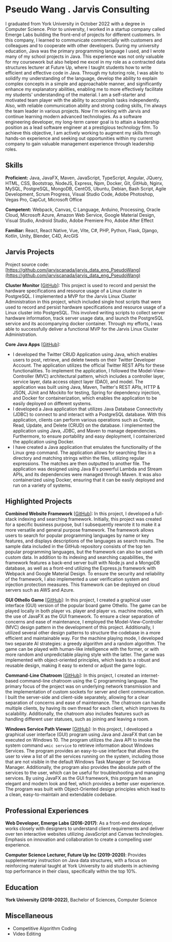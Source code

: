 # Pseudo Wang . Jarvis Consulting

I graduated from York University in October 2022 with a degree in Computer Science. Prior to university, I worked in a startup company called Emerge Labs building the front-end of projects for different customers. In this company, I learned to communicate commercially with customers and colleagues and to cooperate with other developers. During my university education, Java was the primary programming language I used, and I wrote many of my school projects in Java. This experience was not only valuable for my coursework but also helped me excel in my role as a contracted data structures lecturer at Future Up, where I taught students how to write efficient and effective code in Java. Through my tutoring role, I was able to solidify my understanding of the language, develop the ability to explain complex concepts in a simple and approachable manner, and significantly enhance my explanatory abilities, enabling me to more effectively facilitate my students' understanding of the material. I am a self-starter and motivated team player with the ability to accomplish tasks independently. Also, with reliable communication ability and strong coding skills, I'm always the team leader in various projects. Now I'm working with Jarvis and continue learning modern advanced technologies. As a software engineering developer, my long-term career goal is to attain a leadership position as a lead software engineer at a prestigious technology firm. To achieve this objective, I am actively working to augment my skills through hands-on experience and seeking out opportunities within my current company to gain valuable management experience through leadership roles.

## Skills

**Proficient:** Java, JavaFX, Maven, JavaScript, TypeScript, Angular, JQuery, HTML, CSS, Bootstrap, NodeJS, Express, Npm, Docker, Git, GitHub, Nginx, MySQL, PostgreSQL, MongoDB, CentOS, Ubuntu, Debian, Bash Script, Agile Development, Scrum Progress, Visual Studio Code, Adobe Photoshop, Vegas Pro, CapCut, Microsoft Office

**Competent:** Webpack, Canvas, C Language, Arduino, Processing, Oracle Cloud, Microsoft Azure, Amazon Web Service, Google Material Design, Visual Studio, Android Studio, Adobe Premiere Pro, Adobe After Effect

**Familiar:** React, React Native, Vue, Vite, C#, PHP, Python, Flask, Django, Kotlin, Unity, Blender, C4D, ArcGIS

## Jarvis Projects

Project source code: [https://github.com/jarviscanada/jarvis_data_eng_PseudoWang](https://github.com/jarviscanada/jarvis_data_eng_PseudoWang)


**Cluster Monitor** [[GitHub](https://github.com/jarviscanada/jarvis_data_eng_PseudoWang/tree/master/linux_sql)]: This project is used to record and persist the hardware specifications and resource usage of a Linux cluster in PostgreSQL. I implemented a MVP for the Jarvis Linux Cluster Administration in this project, which included single host scripts that were used to record and persist hardware specifications and resource usage of a Linux cluster into PostgreSQL. This involved writing scripts to collect server hardware information, track server usage data, and launch the PostgreSQL service and its accompanying docker container. Through my efforts, I was able to successfully deliver a functional MVP for the Jarvis Linux Cluster Administration.

**Core Java Apps** [[GitHub](https://github.com/jarviscanada/jarvis_data_eng_PseudoWang/tree/master/core_java)]:
      
  - I developed the Twitter CRUD Application using Java, which enables users to post, retrieve, and delete tweets on their Twitter Developer Account. The application utilizes the official Twitter REST APIs for these functionalities. To implement the application, I followed the Model-View-Controller (MVC) architectural pattern, which includes a controller layer, service layer, data access object layer (DAO), and model. The application was built using Java, Maven, Twitter's REST APIs, HTTP & JSON, JUnit and Mockito for testing, Spring for dependency injection, and Docker for containerization, which enables the application to be easily deployed on different systems.
  - I developed a Java application that utilizes Java Database Connectivity (JDBC) to connect to and interact with a PostgreSQL database. With this application, clients can perform various operations such as Create, Read, Update, and Delete (CRUD) on the database. I implemented the application using Java, JDBC, and Maven to manage dependencies. Furthermore, to ensure portability and easy deployment, I containerized the application using Docker.
  - I have created a Java application that emulates the functionality of the Linux grep command. The application allows for searching files in a directory and matching strings within the files, utilizing regular expressions. The matches are then outputted to another file. The application was designed using Java 8's powerful Lambda and Stream APIs, and its dependencies were managed through Maven. It was also containerized using Docker, ensuring that it can be easily deployed and run on a variety of systems.


## Highlighted Projects
**Combined Website Framework** [[GitHub](https://github.com/WuWaA/Combined-Website-Framework)]: In this project, I developed a full-stack indexing and searching framework. Initially, this project was created for a specific business purpose, but I subsequently rewrote it to make it a more versatile and general purpose framework. The framework allows users to search for popular programming languages by name or key features, and displays descriptions of the languages as search results. The sample data included in the GitHub repository consists of the top ten popular programming languages, but the framework can also be used with custom data. In addition to its indexing and searching capabilities, the framework features a back-end server built with Node.js and a MongoDB database, as well as a front-end utilizing the Express.js framework with Webpack and Google Material Design. To ensure the security and reliability of the framework, I also implemented a user verification system and injection protection measures. This framework can be deployed on cloud servers such as AWS and Azure.

**GUI Othello Game** [[GitHub](https://github.com/WuWaA/Othello-Game)]: In this project, I created a graphical user interface (GUI) version of the popular board game Othello. The game can be played locally in both player vs. player and player vs. machine modes, with the use of JavaFX as the GUI framework. To ensure a clear separation of concerns and ease of maintenance, I employed the Model-View-Controller (MVC) design pattern in the development of this project. Additionally, I utilized several other design patterns to structure the codebase in a more efficient and maintainable way. For the machine playing mode, I developed two separate AI strategies: a greedy algorithm and a random algorithm. The game can be played with human-like intelligence with the former, or with more random and unpredictable playing style with the latter. The game was implemented with object-oriented principles, which leads to a robust and reusable design, making it easy to extend or adjust the game logic.

**Command-Line Chatroom** [[GitHub](https://github.com/WuWaA/Online-Chatroom-CLI)]: In this project, I created an internet-based command-line chatroom using the C programming language. The primary focus of the project was on underlying network transmission and the implementation of custom sockets for server and client communication. I built the server-side and client-side separately, allowing for a clear separation of concerns and ease of maintenance. The chatroom can handle multiple clients, by having its own thread for each client, which improves its scalability. Additionally, the chatroom also includes features such as handling different user statuses, such as joining and leaving a room.

**Windows Service Path Viewer** [[GitHub](https://github.com/WuWaA/Windows-Service-Path-Viewer)]: In this project, I developed a graphical user interface (GUI) program using Java and JavaFX that can be executed on Windows 10. The program utilizes the Java API to invoke the system command `wmic service` to retrieve information about Windows Services. The program provides an easy-to-use interface that allows the user to view a list of all the services running on the system, including those that are not visible in the default Windows Task Manager or Services Manager. Additionally, the program also provides the absolute path of the services to the user, which can be useful for troubleshooting and managing services. By using JavaFX as the GUI framework, this program has an elegant and modern look and feel, which provides a better user experience. The program was built with Object-Oriented design principles which lead to a clean, easy-to-maintain and extendable codebase.


## Professional Experiences

**Web Developer, Emerge Labs (2016-2017)**: As a front-end developer, works closely with designers to understand client requirements and deliver over ten interactive websites utilizing JavaScript and Canvas technologies. Emphasis on innovation and collaboration to create a compelling user experience.

**Computer Science Lecturer, Future Up Inc (2019-2020)**: Provides supplementary instruction on Java data structures, with a focus on reinforcing material taught at York University to aid students in achieving top performance in their class, specifically within the top 10%.


## Education
**York University (2018-2022)**, Bachelor of Sciences, Computer Science


## Miscellaneous
- Competitive Algorithm Coding
- Video Editing